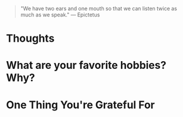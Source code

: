
> \"We have two ears and one mouth so that we can listen twice as much as we speak.\" — Epictetus

# Thoughts

# What are your favorite hobbies? Why?

# One Thing You're Grateful For

